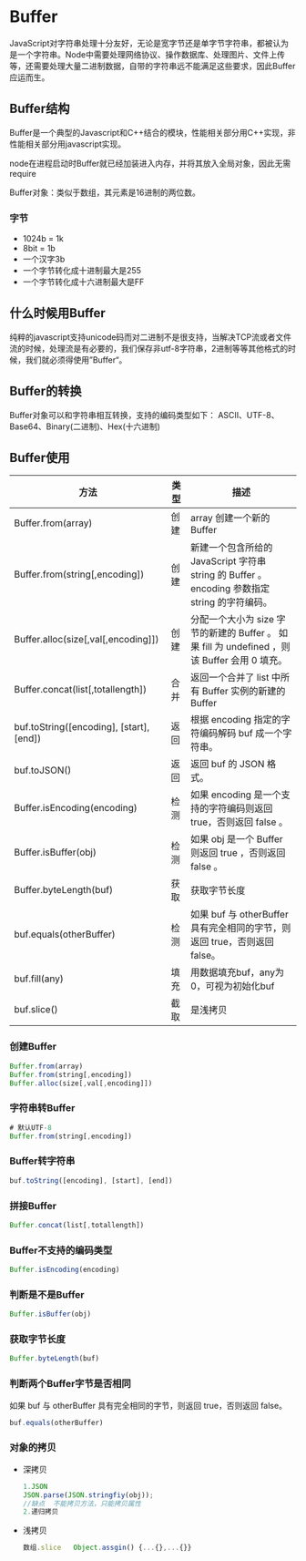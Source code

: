 # Buffer

JavaScript对字符串处理十分友好，无论是宽字节还是单字节字符串，都被认为是一个字符串。Node中需要处理网络协议、操作数据库、处理图片、文件上传等，还需要处理大量二进制数据，自带的字符串远不能满足这些要求，因此Buffer应运而生。

## Buffer结构

Buffer是一个典型的Javascript和C++结合的模块，性能相关部分用C++实现，非性能相关部分用javascript实现。

node在进程启动时Buffer就已经加装进入内存，并将其放入全局对象，因此无需require

Buffer对象：类似于数组，其元素是16进制的两位数。

### 字节

- 1024b = 1k
- 8bit = 1b
- 一个汉字3b
- 一个字节转化成十进制最大是255
- 一个字节转化成十六进制最大是FF

## 什么时候用Buffer

纯粹的javascript支持unicode码而对二进制不是很支持，当解决TCP流或者文件流的时候，处理流是有必要的，我们保存非utf-8字符串，2进制等等其他格式的时候，我们就必须得使用”Buffer“。

## Buffer的转换

Buffer对象可以和字符串相互转换，支持的编码类型如下： ASCII、UTF-8、Base64、Binary(二进制)、Hex(十六进制)

## Buffer使用

| 方法                                     | 类型 | 描述                                                         |
| ---------------------------------------- | ---- | ------------------------------------------------------------ |
| Buffer.from(array)                       | 创建 | array 创建一个新的 Buffer                                    |
| Buffer.from(string[,encoding])           | 创建 | 新建一个包含所给的 JavaScript 字符串 string 的 Buffer 。 encoding 参数指定 string 的字符编码。 |
| Buffer.alloc(size[,val[,encoding]])      | 创建 | 分配一个大小为 size 字节的新建的 Buffer 。 如果 fill 为 undefined ，则该 Buffer 会用 0 填充。 |
| Buffer.concat(list[,totallength])        | 合并 | 返回一个合并了 list 中所有 Buffer 实例的新建的 Buffer        |
| buf.toString([encoding], [start], [end]) | 返回 | 根据 encoding 指定的字符编码解码 buf 成一个字符串。          |
| buf.toJSON()                             | 返回 | 返回 buf 的 JSON 格式。                                      |
| Buffer.isEncoding(encoding)              | 检测 | 如果 encoding 是一个支持的字符编码则返回 true，否则返回 false 。 |
| Buffer.isBuffer(obj)                     | 检测 | 如果 obj 是一个 Buffer 则返回 true ，否则返回 false 。       |
| Buffer.byteLength(buf)                   | 获取 | 获取字节长度                                                 |
| buf.equals(otherBuffer)                  | 检测 | 如果 buf 与 otherBuffer 具有完全相同的字节，则返回 true，否则返回 false。 |
| buf.fill(any)                            | 填充 | 用数据填充buf，any为0，可视为初始化buf                       |
| buf.slice()                              | 截取 | 是浅拷贝                                                     |

### 创建Buffer

```js
Buffer.from(array)
Buffer.from(string[,encoding])
Buffer.alloc(size[,val[,encoding]])
```

### 字符串转Buffer

```js
# 默认UTF-8
Buffer.from(string[,encoding])
```

### Buffer转字符串

```js
buf.toString([encoding], [start], [end])
```

### 拼接Buffer

```js
Buffer.concat(list[,totallength])
```

### Buffer不支持的编码类型

```js
Buffer.isEncoding(encoding)
```

### 判断是不是Buffer

```js
Buffer.isBuffer(obj)
```

### 获取字节长度

```js
Buffer.byteLength(buf)
```

### 判断两个Buffer字节是否相同

如果 buf 与 otherBuffer 具有完全相同的字节，则返回 true，否则返回 false。

```js
buf.equals(otherBuffer)
```

### 对象的拷贝

- 深拷贝

  ```js
  1.JSON
  JSON.parse(JSON.stringfiy(obj));
  //缺点  不能拷贝方法，只能拷贝属性
  2.递归拷贝
  ```

- 浅拷贝

  ```js
  数组.slice   Object.assgin() {...{},...{}}   
  ```

  